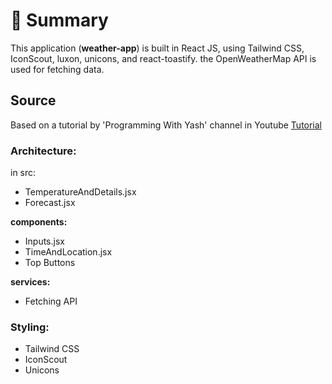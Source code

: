 # 📣 **Summary**

This application (**weather-app**) is built in React JS, using Tailwind CSS, IconScout, luxon, unicons, and react-toastify. the OpenWeatherMap API is used for fetching data.

## Source

Based on a tutorial by 'Programming With Yash' channel in Youtube [Tutorial](https://www.youtube.com/watch?v=cWk5EKVxrgo&t=4916s)

### Architecture:

in src:

- TemperatureAndDetails.jsx
- Forecast.jsx

**components:**

- Inputs.jsx
- TimeAndLocation.jsx
- Top Buttons

**services:**

- Fetching API

### **Styling:**

- Tailwind CSS
- IconScout
- Unicons
